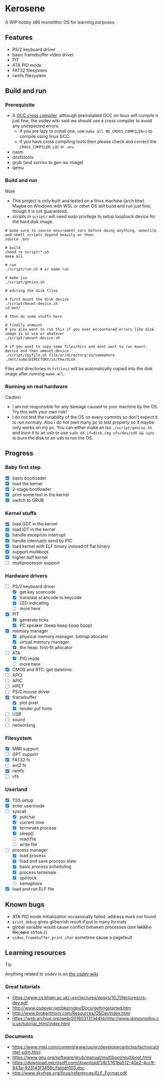 # Kerosene
A WIP hobby x86 monolithic OS for learning purposes.
## Features
- PS/2 keyboard driver
- basic framebuffer video driver
- PIT
- ATA PIO mode
- FAT32 filesystem
- ramfs filesystem
## Build and run
### Prerequisite
- A [GCC cross compiler](https://wiki.osdev.org/GCC_Cross-Compiler). although preinstalled GCC on linux will compile it just fine, the osdev wiki said we should use a cross compiler to avoid any unexpected errors.
    + if you are lazy to install one, use `make all NO_CROSS_COMPILER=1` to compile using linux GCC.
    + if you have cross compiling tools then please check and correct the `CROSS_COMPILER_LOC` in `.env`
- nasm
- dosfstools
- grub (and xorriso to gen iso image)
- qemu
### Build and run
> [!Note]
> - This project is only built and tested on a linux machine (arch btw). Maybe on Windows with WSL or other OS will build and run just fine, though it is not guaranteed.
> - scripts in `script/` will need sudo privilege to setup loopback device for the hard disk image.
```
# make sure to source enviroment vars before doing anything. makefile and shell scripts depend heavily on them.
source .env
```
```
# build
chmod +x script/*.sh
make all
```
```
# run
./script/run.sh # or make run
```
```
# make iso
./script/geniso.sh
```
```
# editing the disk files

# first mount the disk device
./script/mount-device.sh
cd mnt/

# then do some stuffs here

# finally unmount
# you also want to run this if you ever encountered errors like disk image is in use or whatever
./script/umount-device.sh
```
```
# if you want to copy some files/dirs and dont want to run mount-device and then umount-device
./script/cpyfile.sh file/or/directory/in/somewhere ./mnt/some/DIRECTORY/in/the/disk
```
Files and directories in `fsfiles/` will be automatically copied into the disk image after running `make all`.
### Running on real hardware
> [!Caution]
> - I am not responsible for any damage caused to your machine by the OS. Try this with your own risk!
> - I do not test the runability of the OS on every commits so don't expect it to run normaly. Also i do not own many pc to test properly so it maybe only works on my pc.
You can either make an iso `./script/geniso.sh` and burn it to an usb or use `sudo dd if=disk.img of=/dev/sdX && sync` to burn the disk to an usb to run the OS.
## Progress
### Baby first step
- [x] basic bootloader
- [x] load the kernel
- [x] 2-stage bootloader
- [x] print some text in the kernel
- [x] switch to GRUB
### Kernel stuffs
- [x] load GDT in the kernel
- [x] load IDT in the kernel
- [x] handle exception interrupt
- [x] handle interrupts send by PIC
- [x] load kernel with ELF binary instead of flat binary
- [x] support multiboot
- [x] higher half kernel
- [ ] multiprocessor support
### Hardware drivers
- [ ] PS/2 keyboard driver
    + [x] get key scancode
    + [x] translate scancode to keycode
    + [x] LED indicating
    + [ ] more here
- [x] PIT
    + [x] generate ticks
    + [x] PC speaker (beep beep boop boop)
- [x] memory manager
    + [x] physical memory manager: bitmap allocator
    + [x] virtual memory manager
    + [x] the heap: first-fit allocator
- [ ] ATA
    + [x] PIO mode
    + [ ] more here
- [x] CMOS and RTC: get datetime
- [ ] APCI
- [ ] APIC
- [ ] HPET
- [ ] PS/2 mouse driver
- [x] framebuffer
    + [x] plot pixel
    + [x] render psf fonts
- [ ] USB
- [ ] sound
- [ ] networking
### Filesystem
- [x] MBR support
- [ ] GPT support
- [x] FAT32 fs
- [ ] ext2 fs
- [x] ramfs
- [ ] vfs
### Userland
- [x] TSS setup
- [x] enter usermode
- [ ] syscall
    + [x] putchar
    + [x] current time
    + [x] terminate process
    + [x] sleep()
    + [ ] read file
    + [ ] write file
- [ ] process manager
    + [x] load process
    + [x] load and save process state
    + [x] basic process scheduling
    + [x] process terminate
    + [x] spinlock
    + [ ] semaphore
- [x] load and run ELF file
## Known bugs
- ATA PIO mode initialization occasionally failed: address mark not found
- `print_debug` gives gliberrish result if put in many formats
- global variable would cause conflict between processes (see ~~fat32.c~~ ~~file_op.c~~ strtok.c)
- `video_framebuffer_print_char` sometime cause a pagefault
## Learning resources
> [!Tip]
> Anything related to osdev is on [the osdev wiki](http://wiki.osdev.org/Expanded_Main_Page)
### Great tutorials
- https://www.cs.bham.ac.uk/~exr/lectures/opsys/10_11/lectures/os-dev.pdf
- http://www.osdever.net/bkerndev/Docs/gettingstarted.htm
- http://www.brokenthorn.com/Resources/OSDevIndex.html
- https://web.archive.org/web/20160313134414/http://www.jamesmolloy.co.uk/tutorial_html/index.html
### Documents
- https://www.intel.com/content/www/us/en/developer/articles/technical/intel-sdm.html
- https://www.gnu.org/software/grub/manual/multiboot/multiboot.html
- https://download.microsoft.com/download/1/6/1/161ba512-40e2-4cc9-843a-923143f3456c/fatgen103.doc
- http://www.skyfree.org/linux/references/ELF_Format.pdf
